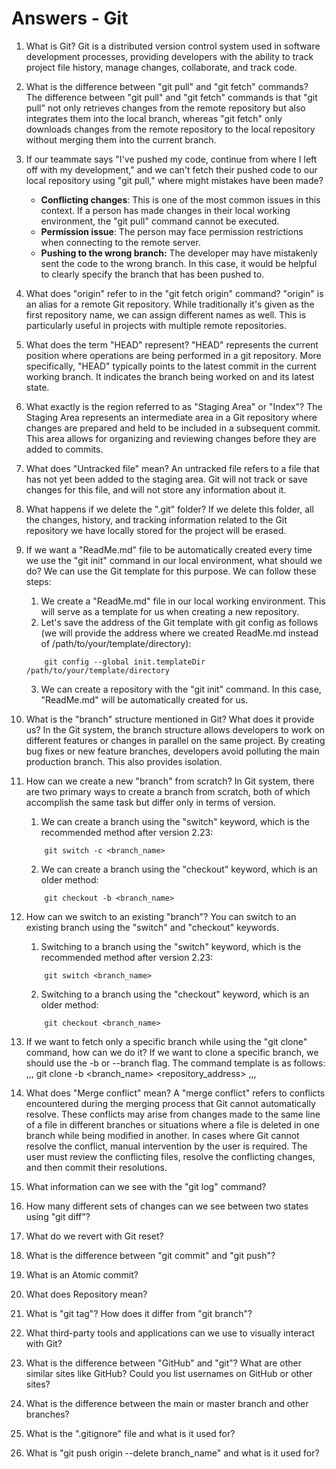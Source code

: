 # Answers - Git

1. What is Git?
    Git is a distributed version control system used in software development processes, providing developers with the ability to track project file history, manage changes, collaborate, and track code.

2. What is the difference between "git pull" and "git fetch" commands?
    The difference between "git pull" and "git fetch" commands is that "git pull" not only retrieves changes from the remote repository but also integrates them into the local branch, whereas "git fetch" only downloads changes from the remote repository to the local repository without merging them into the current branch.

3. If our teammate says "I've pushed my code, continue from where I left off with my development," and we can't fetch their pushed code to our local repository using "git pull," where might mistakes have been made?
    * **Conflicting changes**: This is one of the most common issues in this context. If a person has made changes in their local working environment, the "git pull" command cannot be executed.
    * **Permission issue**: The person may face permission restrictions when connecting to the remote server.
    * **Pushing to the wrong branch:** The developer may have mistakenly sent the code to the wrong branch. In this case, it would be helpful to clearly specify the branch that has been pushed to.

4. What does "origin" refer to in the "git fetch origin" command?
    "origin" is an alias for a remote Git repository. While traditionally it's given as the first repository name, we can assign different names as well. This is particularly useful in projects with multiple remote repositories.

5. What does the term "HEAD" represent?
    "HEAD" represents the current position where operations are being performed in a git repository. More specifically, "HEAD" typically points to the latest commit in the current working branch. It indicates the branch being worked on and its latest state.

6. What exactly is the region referred to as "Staging Area" or "Index"?
    The Staging Area represents an intermediate area in a Git repository where changes are prepared and held to be included in a subsequent commit. This area allows for organizing and reviewing changes before they are added to commits.

7. What does "Untracked file" mean?
    An untracked file refers to a file that has not yet been added to the staging area. Git will not track or save changes for this file, and will not store any information about it.

8. What happens if we delete the ".git" folder?
    If we delete this folder, all the changes, history, and tracking information related to the Git repository we have locally stored for the project will be erased.

9. If we want a "ReadMe.md" file to be automatically created every time we use the "git init" command in our local environment, what should we do?
    We can use the Git template for this purpose. We can follow these steps:
    1. We create a "ReadMe.md" file in our local working environment. This will serve as a template for us when creating a new repository.
    2. Let's save the address of the Git template with git config as follows (we will provide the address where we created ReadMe.md instead of /path/to/your/template/directory):
    ```
        git config --global init.templateDir /path/to/your/template/directory
    ```
    3. We can create a repository with the "git init" command. In this case, "ReadMe.md" will be automatically created for us.

10. What is the "branch" structure mentioned in Git? What does it provide us?
    In the Git system, the branch structure allows developers to work on different features or changes in parallel on the same project. By creating bug fixes or new feature branches, developers avoid polluting the main production branch. This also provides isolation.

11. How can we create a new "branch" from scratch?
    In Git system, there are two primary ways to create a branch from scratch, both of which accomplish the same task but differ only in terms of version.
    1. We can create a branch using the "switch" keyword, which is the recommended method after version 2.23:
    ```
        git switch -c <branch_name>
    ```
    2. We can create a branch using the "checkout" keyword, which is an older method:
    ```
        git checkout -b <branch_name>

12. How can we switch to an existing "branch"?
    You can switch to an existing branch using the "switch" and "checkout" keywords.
    1. Switching to a branch using the "switch" keyword, which is the recommended method after version 2.23:
    ```
        git switch <branch_name>
    ```
    2. Switching to a branch using the "checkout" keyword, which is an older method:
    ```
        git checkout <branch_name>

13. If we want to fetch only a specific branch while using the "git clone" command, how can we do it?
    If we want to clone a specific branch, we should use the -b or --branch flag. The command template is as follows:
    ,,,
        git clone -b <branch_name> <repository_address>
    ,,,

14. What does "Merge conflict" mean?
    A "merge conflict" refers to conflicts encountered during the merging process that Git cannot automatically resolve. These conflicts may arise from changes made to the same line of a file in different branches or situations where a file is deleted in one branch while being modified in another. In cases where Git cannot resolve the conflict, manual intervention by the user is required. The user must review the conflicting files, resolve the conflicting changes, and then commit their resolutions.

15. What information can we see with the "git log" command?
16. How many different sets of changes can we see between two states using "git diff"?
17. What do we revert with Git reset?
18. What is the difference between "git commit" and "git push"?
19. What is an Atomic commit?
20. What does Repository mean?
21. What is "git tag"? How does it differ from "git branch"?
22. What third-party tools and applications can we use to visually interact with Git?
23. What is the difference between "GitHub" and "git"? What are other similar sites like GitHub? Could you list usernames on GitHub or other sites?
24. What is the difference between the main or master branch and other branches?
25. What is the ".gitignore" file and what is it used for?
26. What is "git push origin --delete branch_name" and what is it used for?